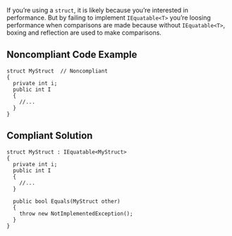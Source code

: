 If you’re using a `struct`, it is likely because you’re interested in performance. But by failing to implement `IEquatable<T>` you’re loosing performance when comparisons are made because without `IEquatable<T>`, boxing and reflection are used to make comparisons.
 
## Noncompliant Code Example

    struct MyStruct  // Noncompliant
    {
      private int i;
      public int I
      {
        //...
      }
    }

## Compliant Solution

    struct MyStruct : IEquatable<MyStruct>
    {
      private int i;
      public int I
      {
        //...
      }
    
      public bool Equals(MyStruct other)
      {
        throw new NotImplementedException();
      }
    }